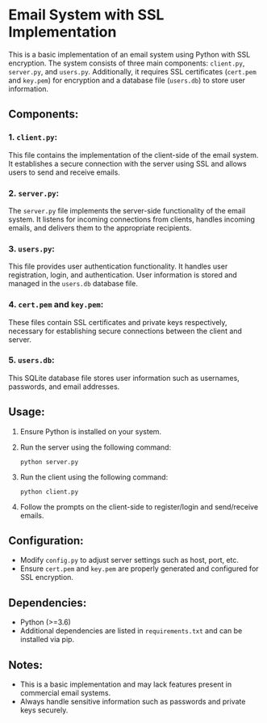 # Email System with SSL Implementation

This is a basic implementation of an email system using Python with SSL encryption. The system consists of three main components: `client.py`, `server.py`, and `users.py`. Additionally, it requires SSL certificates (`cert.pem` and `key.pem`) for encryption and a database file (`users.db`) to store user information.

## Components:

### 1. `client.py`:
This file contains the implementation of the client-side of the email system. It establishes a secure connection with the server using SSL and allows users to send and receive emails.

### 2. `server.py`:
The `server.py` file implements the server-side functionality of the email system. It listens for incoming connections from clients, handles incoming emails, and delivers them to the appropriate recipients.

### 3. `users.py`:
This file provides user authentication functionality. It handles user registration, login, and authentication. User information is stored and managed in the `users.db` database file.

### 4. `cert.pem` and `key.pem`:
These files contain SSL certificates and private keys respectively, necessary for establishing secure connections between the client and server.

### 5. `users.db`:
This SQLite database file stores user information such as usernames, passwords, and email addresses.

## Usage:

1. Ensure Python is installed on your system.

2. Run the server using the following command:
   ```
   python server.py
   ```
3. Run the client using the following command:
   ```
   python client.py
   ```
4. Follow the prompts on the client-side to register/login and send/receive emails.

## Configuration:

- Modify `config.py` to adjust server settings such as host, port, etc.
- Ensure `cert.pem` and `key.pem` are properly generated and configured for SSL encryption.

## Dependencies:
- Python (>=3.6)
- Additional dependencies are listed in `requirements.txt` and can be installed via pip.

## Notes:

- This is a basic implementation and may lack features present in commercial email systems.
- Always handle sensitive information such as passwords and private keys securely.


